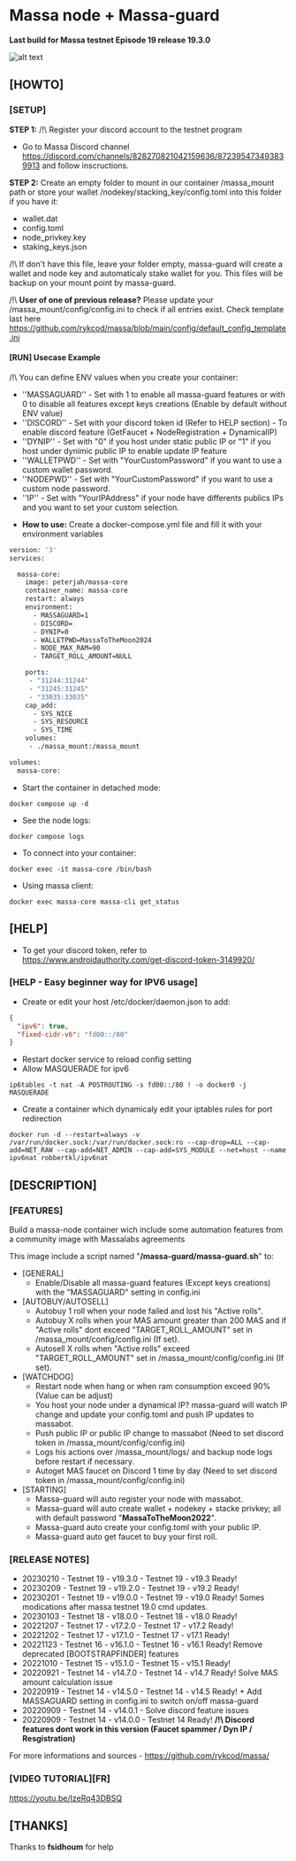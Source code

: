 # Massa node + Massa-guard #
**Last build for Massa testnet Episode 19 release 19.3.0**

![alt text](https://d33wubrfki0l68.cloudfront.net/7df7d7a57a8dda3cc07aab16121b3e3990cf0893/16ccd/portfolio/massa.png)

## [HOWTO] ##
### [SETUP] ###
__STEP 1:__
/!\ Register your discord account to the testnet program
  * Go to Massa Discord channel https://discord.com/channels/828270821042159636/872395473493839913 and follow inscructions.

__STEP 2:__
Create an empty folder to mount in our container /massa_mount path or store your wallet /nodekey/stacking_key/config.toml into this folder if you have it:
- wallet.dat
- config.toml
- node_privkey.key
- staking_keys.json

/!\ If don't have this file, leave your folder empty, massa-guard will create a wallet and node key and automaticaly stake wallet for you. This files will be backup on your mount point by massa-guard.

/!\ __User of one of previous release?__ Please update your /massa_mount/config/config.ini to check if all entries exist. Check template last here https://github.com/rykcod/massa/blob/main/config/default_config_template.ini


#### [RUN] Usecase Example ####
/!\ You can define ENV values when you create your container:
 - ''MASSAGUARD'' - Set with 1 to enable all massa-guard features or with 0 to disable all features except keys creations (Enable by default without ENV value)
 - ''DISCORD'' - Set with your discord token id (Refer to HELP section) - To enable discord feature (GetFaucet + NodeRegistration + DynamicalIP)
 - ''DYNIP'' - Set with "0" if you host under static public IP or "1" if you host under dynimic public IP to enable update IP feature
 - ''WALLETPWD'' - Set with "YourCustomPassword" if you want to use a custom wallet password.
 - ''NODEPWD'' - Set with "YourCustomPassword" if you want to use a custom node password.
 - ''IP'' - Set with "YourIPAddress" if your node have differents publics IPs and you want to set your custom selection.

  * __How to use:__ 
  Create a docker-compose.yml file and fill it with your environment variables

```bash
version: '3'
services:

  massa-core:
    image: peterjah/massa-core
    container_name: massa-core
    restart: always
    environment:
      - MASSAGUARD=1
      - DISCORD=
      - DYNIP=0
      - WALLETPWD=MassaToTheMoon2024
      - NODE_MAX_RAM=90
      - TARGET_ROLL_AMOUNT=NULL

    ports:
     - "31244:31244"
     - "31245:31245"
     - "33035:33035"
    cap_add:
      - SYS_NICE
      - SYS_RESOURCE
      - SYS_TIME
    volumes:
     - ./massa_mount:/massa_mount

volumes:
  massa-core:

```

  * Start the container in detached mode:
```console
docker compose up -d
```

  * See the node logs:
```console
docker compose logs
```

  * To connect into your container:
```console
docker exec -it massa-core /bin/bash
```

  * Using massa client:
```console
docker exec massa-core massa-cli get_status
```

## [HELP] ##
- To get your discord token, refer to https://www.androidauthority.com/get-discord-token-3149920/

### [HELP - Easy beginner way for IPV6 usage] ###
- Create or edit your host /etc/docker/daemon.json to add:
```json
{
  "ipv6": true,
  "fixed-cidr-v6": "fd00::/80"
}
```
- Restart docker service to reload config setting
- Allow MASQUERADE for ipv6
```console
ip6tables -t nat -A POSTROUTING -s fd00::/80 ! -o docker0 -j MASQUERADE
```
- Create a container which dynamicaly edit your iptables rules for port redirection
```console
docker run -d --restart=always -v /var/run/docker.sock:/var/run/docker.sock:ro --cap-drop=ALL --cap-add=NET_RAW --cap-add=NET_ADMIN --cap-add=SYS_MODULE --net=host --name ipv6nat robbertkl/ipv6nat
```

## [DESCRIPTION] ##
### [FEATURES] ###
Build a massa-node container wich include some automation features from a community image with Massalabs agreements

This image include a script named "**/massa-guard/massa-guard.sh**" to:
- [GENERAL]
  - Enable/Disable all massa-guard features (Except keys creations) with the "MASSAGUARD" setting in config.ini
- [AUTOBUY/AUTOSELL]
  - Autobuy 1 roll when your node failed and lost his "Active rolls".
  - Autobuy X rolls when your MAS amount greater than 200 MAS and if "Active rolls" dont exceed "TARGET_ROLL_AMOUNT" set in /massa_mount/config/config.ini (If set).
  - Autosell X rolls when "Active rolls" exceed "TARGET_ROLL_AMOUNT" set in /massa_mount/config/config.ini (If set).
- [WATCHDOG]
  - Restart node when hang or when ram consumption exceed 90% (Value can be adjust)
  - You host your node under a dynamical IP? massa-guard will watch IP change and update your config.toml and push IP updates to massabot.
  - Push public IP or public IP change to massabot (Need to set discord token in /massa_mount/config/config.ini)
  - Logs his actions over /massa_mount/logs/ and backup node logs before restart if necessary.
  - Autoget MAS faucet on Discord 1 time by day (Need to set discord token in /massa_mount/config/config.ini)
- [STARTING]
  - Massa-guard will auto register your node with massabot.
  - Massa-guard will auto create wallet + nodekey + stacke privkey; all with default password "**MassaToTheMoon2022**".
  - Massa-guard auto create your config.toml with your public IP.
  - Massa-guard auto get faucet to buy your first roll.

### [RELEASE NOTES] ###
- 20230210 - Testnet 19 - v19.3.0 - Testnet 19 - v19.3 Ready!
- 20230209 - Testnet 19 - v19.2.0 - Testnet 19 - v19.2 Ready!
- 20230201 - Testnet 19 - v19.0.0 - Testnet 19 - v19.0 Ready! Somes modications after massa testnet 19.0 cmd updates.
- 20230103 - Testnet 18 - v18.0.0 - Testnet 18 - v18.0 Ready!
- 20221207 - Testnet 17 - v17.2.0 - Testnet 17 - v17.2 Ready!
- 20221202 - Testnet 17 - v17.1.0 - Testnet 17 - v17.1 Ready!
- 20221123 - Testnet 16 - v16.1.0 - Testnet 16 - v16.1 Ready! Remove deprecated [BOOTSTRAPFINDER] features
- 20221010 - Testnet 15 - v15.1.0 - Testnet 15 - v15.1 Ready!
- 20220921 - Testnet 14 - v14.7.0 - Testnet 14 - v14.7 Ready! Solve MAS amount calculation issue
- 20220919 - Testnet 14 - v14.5.0 - Testnet 14 - v14.5 Ready! + Add MASSAGUARD setting in config.ini to switch on/off massa-guard
- 20220909 - Testnet 14 - v14.0.1 - Solve discord feature issues
- 20220909 - Testnet 14 - v14.0.0 - Testnet 14 Ready! **/!\ Discord features dont work in this version (Faucet spammer / Dyn IP / Resgistration)**


For more informations and sources - https://github.com/rykcod/massa/

### [VIDEO TUTORIAL][FR] ###
https://youtu.be/IzeRq43DBSQ

## [THANKS] ##
Thanks to **fsidhoum** for help
